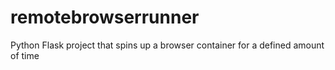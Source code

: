 # remotebrowserrunner
Python Flask project that spins up a browser container for a defined amount of time
